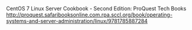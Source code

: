 
CentOS 7 Linux Server Cookbook - Second Edition: ProQuest Tech Books
 http://proquest.safaribooksonline.com.rpa.sccl.org/book/operating-systems-and-server-administration/linux/9781785887284
